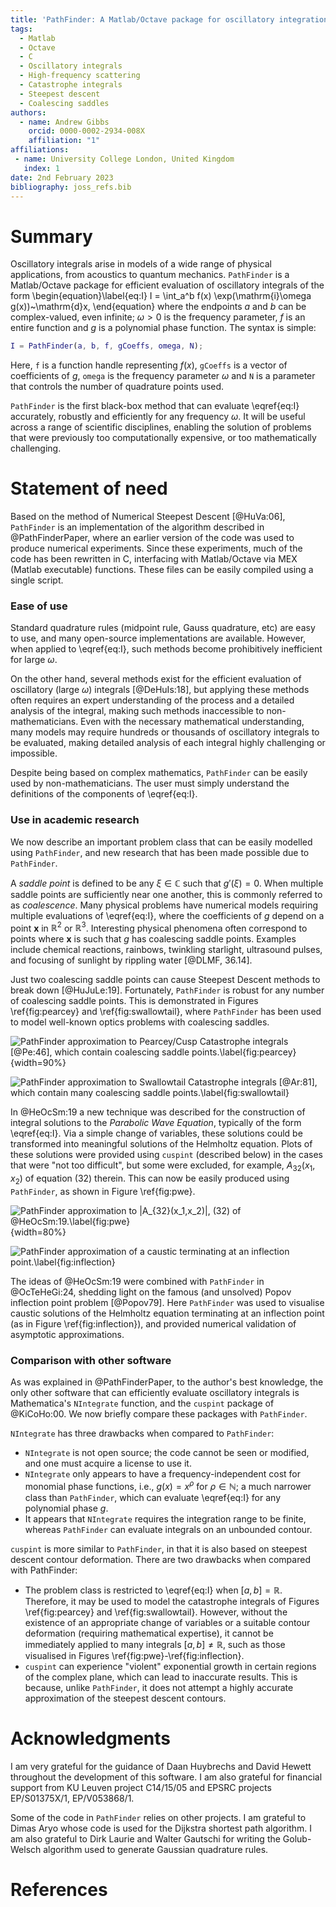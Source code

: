 ```yaml
---
title: 'PathFinder: A Matlab/Octave package for oscillatory integration'
tags:
  - Matlab
  - Octave
  - C
  - Oscillatory integrals
  - High-frequency scattering
  - Catastrophe integrals
  - Steepest descent
  - Coalescing saddles
authors:
  - name: Andrew Gibbs
    orcid: 0000-0002-2934-008X
    affiliation: "1"
affiliations:
 - name: University College London, United Kingdom
   index: 1
date: 2nd February 2023
bibliography: joss_refs.bib
---
```


# Summary

Oscillatory integrals arise in models of a wide range of physical applications, from acoustics to quantum mechanics. `PathFinder` is a Matlab/Octave package for efficient evaluation of oscillatory integrals of the form
\begin{equation}\label{eq:I}
I = \int_a^b f(x) \exp(\mathrm{i}\omega g(x))~\mathrm{d}x,
\end{equation}
where the endpoints $a$ and $b$ can be complex-valued, even infinite; $\omega>0$ is the frequency parameter, $f$ is an entire function and $g$ is a polynomial phase function. The syntax is simple:
```matlab
I = PathFinder(a, b, f, gCoeffs, omega, N);
```
Here, `f` is a function handle representing $f(x)$, `gCoeffs` is a vector of coefficients of $g$, `omega` is the frequency parameter $\omega$ and `N` is a parameter that controls the number of quadrature points used.

`PathFinder` is the first black-box method that can evaluate \eqref{eq:I} accurately, robustly and efficiently for any frequency $\omega$. It will be useful across a range of scientific disciplines, enabling the solution of problems that were previously too computationally expensive, or too mathematically challenging.

# Statement of need

Based on the method of Numerical Steepest Descent [@HuVa:06], `PathFinder` is an implementation of the algorithm described in @PathFinderPaper, where an earlier version of the code was used to produce numerical experiments. Since these experiments, much of the code has been rewritten in C, interfacing with Matlab/Octave via MEX (Matlab executable) functions. These files can be easily compiled using a single script.

### Ease of use

Standard quadrature rules (midpoint rule, Gauss quadrature, etc) are easy to use, and many open-source implementations are available. However, when applied to \eqref{eq:I}, such methods become prohibitively inefficient for large $\omega$.

On the other hand, several methods exist for the efficient evaluation of oscillatory (large $\omega$) integrals [@DeHuIs:18], but applying these methods often requires an expert understanding of the process and a detailed analysis of the integral, making such methods inaccessible to non-mathematicians. Even with the necessary mathematical understanding, many models may require hundreds or thousands of oscillatory integrals to be evaluated, making detailed analysis of each integral highly challenging or impossible.

Despite being based on complex mathematics, `PathFinder` can be easily used by non-mathematicians. The user must simply understand the definitions of the components of \eqref{eq:I}.

### Use in academic research

We now describe an important problem class that can be easily modelled using `PathFinder`, and new research that has been made possible due to `PathFinder`.

A _saddle point_ is defined to be any $\xi\in\mathbb{C}$ such that $g'(\xi)=0$. When multiple saddle points are sufficiently near one another, this is commonly referred to as *coalescence*. Many physical problems have numerical models requiring multiple evaluations of \eqref{eq:I}, where the coefficients of $g$ depend on a point $\mathbf{x}$ in $\mathbb{R}^2$ or $\mathbb{R}^3$. Interesting physical phenomena often correspond to points where $\mathbf{x}$ is such that $g$ has coalescing saddle points. Examples include chemical reactions, rainbows, twinkling starlight, ultrasound pulses, and focusing of sunlight by rippling water [@DLMF, 36.14].

Just two coalescing saddle points can cause Steepest Descent methods to break down [@HuJuLe:19]. Fortunately, `PathFinder` is robust for any number of coalescing saddle points. This is demonstrated in Figures \ref{fig:pearcey} and \ref{fig:swallowtail}, where `PathFinder` has been used to model well-known optics problems with coalescing saddles.

![PathFinder approximation to Pearcey/Cusp Catastrophe integrals [@Pe:46], which contain coalescing saddle points.\label{fig:pearcey}](../../examples/cusp.png){width=90%}

![PathFinder approximation to Swallowtail Catastrophe integrals [@Ar:81], which contain many coalescing saddle points.\label{fig:swallowtail}](../../examples/swallowtail.png)

In @HeOcSm:19 a new technique was described for the construction of integral solutions to the *Parabolic Wave Equation*, typically of the form \eqref{eq:I}. Via a simple change of variables, these solutions could be transformed into meaningful solutions of the Helmholtz equation. Plots of these solutions were provided using `cuspint` (described below) in the cases that were "not too difficult", but some were excluded, for example, $A_{32}(x_1,x_2)$ of equation (32) therein. This can now be easily produced using `PathFinder`, as shown in Figure \ref{fig:pwe}.

![PathFinder approximation to $|A_{32}(x_1,x_2)|$, (32) of @HeOcSm:19.\label{fig:pwe}](A32.png){width=80%}

![PathFinder approximation of a caustic terminating at an inflection point.\label{fig:inflection}](HelmSol_k40_joss.png)

The ideas of @HeOcSm:19 were combined with `PathFinder` in @OcTeHeGi:24, shedding light on the famous (and unsolved) Popov inflection point problem [@Popov79]. Here `PathFinder` was used to visualise caustic solutions of the Helmholtz equation terminating at an inflection point (as in Figure \ref{fig:inflection}), and provided numerical validation of asymptotic approximations.

### Comparison with other software

As was explained in @PathFinderPaper, to the author's best knowledge, the only other software that can efficiently evaluate oscillatory integrals is Mathematica's `NIntegrate` function, and the `cuspint` package of @KiCoHo:00. We now briefly compare these packages with `PathFinder`.

`NIntegrate` has three drawbacks when compared to `PathFinder`:

- `NIntegrate` is not open source; the code cannot be seen or modified, and one must acquire a license to use it. 
- `NIntegrate` only appears to have a frequency-independent cost for monomial phase functions, i.e., $g(x)=x^\rho$ for $\rho\in\mathbb{N}$; a much narrower class than `PathFinder`, which can evaluate \eqref{eq:I} for any polynomial phase $g$. 
- It appears that `NIntegrate` requires the integration range to be finite, whereas `PathFinder` can evaluate integrals on an unbounded contour.

`cuspint` is more similar to `PathFinder`, in that it is also based on steepest descent contour deformation. There are two drawbacks when compared with PathFinder:

- The problem class is restricted to \eqref{eq:I} when $[a,b]=\mathbb{R}$. Therefore, it may be used to model the catastrophe integrals of Figures \ref{fig:pearcey} and \ref{fig:swallowtail}. However, without the existence of an appropriate change of variables or a suitable contour deformation (requiring mathematical expertise), it cannot be immediately applied to many integrals $[a,b]\neq\mathbb{R}$, such as those visualised in Figures \ref{fig:pwe}-\ref{fig:inflection}.
- `cuspint` can experience "violent" exponential growth in certain regions of the complex plane, which can lead to inaccurate results. This is because, unlike `PathFinder`, it does not attempt a highly accurate approximation of the steepest descent contours.

# Acknowledgments

I am very grateful for the guidance of Daan Huybrechs and David Hewett throughout the development of this software. I am also grateful for financial support from KU Leuven project C14/15/05 and EPSRC projects EP/S01375X/1, EP/V053868/1.

Some of the code in `PathFinder` relies on other projects. I am grateful to Dimas Aryo whose code is used for the Dijkstra shortest path algorithm. I am also grateful to Dirk Laurie and Walter Gautschi for writing the Golub-Welsch algorithm used to generate Gaussian quadrature rules.

# References